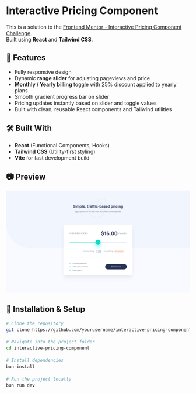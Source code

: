 # Interactive Pricing Component

This is a solution to the [Frontend Mentor - Interactive Pricing Component Challenge](https://www.frontendmentor.io/challenges/interactive-pricing-component-t0m8PIyY8).  
Built using **React** and **Tailwind CSS**.

## 📌 Features
- Fully responsive design  
- Dynamic **range slider** for adjusting pageviews and price  
- **Monthly / Yearly billing** toggle with 25% discount applied to yearly plans  
- Smooth gradient progress bar on slider  
- Pricing updates instantly based on slider and toggle values  
- Built with clean, reusable React components and Tailwind utilities

## 🛠️ Built With
- **React** (Functional Components, Hooks)  
- **Tailwind CSS** (Utility-first styling)  
- **Vite** for fast development build  

## 📷 Preview
![Project Preview](design/desktop-design.jpg)

## 📂 Installation & Setup
```bash
# Clone the repository
git clone https://github.com/yourusername/interactive-pricing-component.git

# Navigate into the project folder
cd interactive-pricing-component

# Install dependencies
bun install

# Run the project locally
bun run dev
